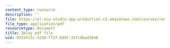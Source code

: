 ```yaml
---
content_type: resource
description: ''
file: https://ol-ocw-studio-app-production.s3.amazonaws.com/courses/res-15-003-shaping-the-future-of-work-15-662x-spring-2016/931efc5c3230ff2fbd9f33fc8bad38e6_ICBy0tTtgR4.pdf
file_type: application/pdf
resourcetype: Document
title: 3play pdf file
uid: 931efc5c-3230-ff2f-bd9f-33fc8bad38e6
---
```

